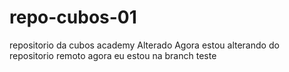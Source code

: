# repo-cubos-01
repositorio da cubos academy 
Alterado
Agora estou alterando do repositorio remoto 
agora eu estou na branch teste
